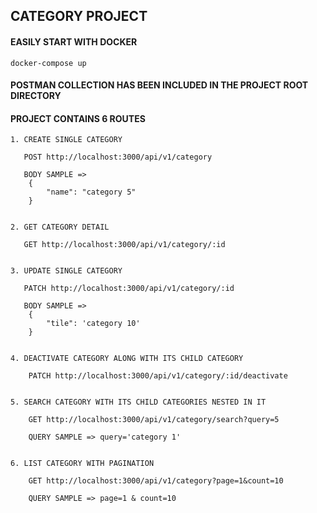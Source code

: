 
## CATEGORY PROJECT

#### EASILY START WITH DOCKER
    
    docker-compose up
    
    
#### POSTMAN COLLECTION HAS BEEN INCLUDED IN THE PROJECT ROOT DIRECTORY
 
 
#### PROJECT CONTAINS 6 ROUTES

    1. CREATE SINGLE CATEGORY
    
       POST http://localhost:3000/api/v1/category
    
       BODY SAMPLE =>
        {
            "name": "category 5"
        }
        
    
    2. GET CATEGORY DETAIL
    
       GET http://localhost:3000/api/v1/category/:id
       
        
    3. UPDATE SINGLE CATEGORY
    
       PATCH http://localhost:3000/api/v1/category/:id
    
       BODY SAMPLE =>
        {
            "tile": 'category 10'
        } 
       
    
    4. DEACTIVATE CATEGORY ALONG WITH ITS CHILD CATEGORY
        
        PATCH http://localhost:3000/api/v1/category/:id/deactivate
        
    
    5. SEARCH CATEGORY WITH ITS CHILD CATEGORIES NESTED IN IT
        
        GET http://localhost:3000/api/v1/category/search?query=5
    
        QUERY SAMPLE => query='category 1'
        
        
    6. LIST CATEGORY WITH PAGINATION
    
        GET http://localhost:3000/api/v1/category?page=1&count=10
        
        QUERY SAMPLE => page=1 & count=10
        
        
